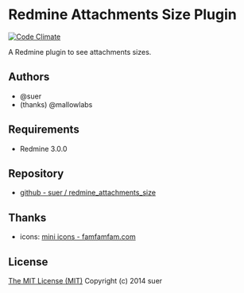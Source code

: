 Redmine Attachments Size Plugin
==============================

[![Code Climate](https://codeclimate.com/github/suer/redmine_attachments_size.png)](https://codeclimate.com/github/suer/redmine_attachments_size)

A Redmine plugin to see attachments sizes.

Authors
-----------------------------

* @suer
* (thanks) @mallowlabs

Requirements
----------------------------

* Redmine 3.0.0

Repository
----------------------------

 * [github - suer / redmine\_attachments\_size](https://github.com/suer/redmine_attachments_size)

Thanks
----------------------------
 * icons: [mini icons - famfamfam.com](http://www.famfamfam.com/lab/icons/mini/)

License
----------------------------
[The MIT License (MIT)](http://opensource.org/licenses/mit-license)
Copyright (c) 2014 suer
